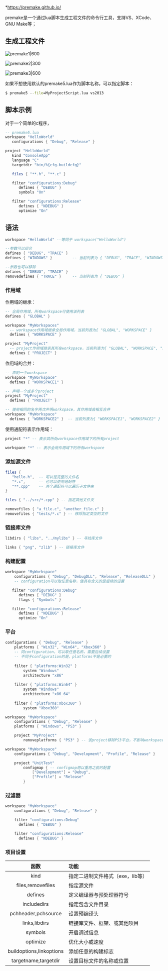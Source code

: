 *https://premake.github.io/

premake是一个通过lua脚本生成工程文件的命令行工具，支持VS、XCode、GNU Make等；

## 生成工程文件

![premake1|600](https://pic-1315225359.cos.ap-shanghai.myqcloud.com/20221210194412.png)

![premake2|300](https://pic-1315225359.cos.ap-shanghai.myqcloud.com/20221210194527.png)

![premake3|600](https://pic-1315225359.cos.ap-shanghai.myqcloud.com/20221210195038.png)

如果不想使用默认的premake5.lua作为脚本名称，可以指定脚本：
```cmd
$ premake5 --file=MyProjectScript.lua vs2013
```



## 脚本示例

对于一个简单的c程序，
```lua
-- premake5.lua
workspace "HelloWorld"
   configurations { "Debug", "Release" }

project "HelloWorld"
   kind "ConsoleApp"
   language "C"
   targetdir "bin/%{cfg.buildcfg}"

   files { "**.h", "**.c" }

   filter "configurations:Debug"
      defines { "DEBUG" }
      symbols "On"

   filter "configurations:Release"
      defines { "NDEBUG" }
      optimize "On"
```

## 语法

```lua
workspace "HelloWorld" --等同于 workspace("HelloWorld")

--参数可以组合
defines { "DEBUG", "TRACE" }
defines { "WINDOWS" }         -- 当前列表为 { "DEBUG", "TRACE", "WINDOWS" }

--参数也可以移除
defines { "DEBUG", "TRACE" }
removedefines { "TRACE" }     -- 当前列表为 { "DEBUG" }
```

### 作用域

作用域的继承：
```lua
-- 全局作用域，所有workspace可使用该列表
defines { "GLOBAL" }

workspace "MyWorkspaces"
  -- workspace作用域继承全局作用域，当前列表为{ "GLOBAL", "WORKSPACE" }
  defines { "WORKSPACE" }

project "MyProject"
  -- project作用域继承其所在workspace，当前列表为{ "GLOBAL", "WORKSPACE", "PROJECT" }
  defines { "PROJECT" }
```

作用域的合并：
```lua
-- 声明一个workspace
workspace "MyWorkspace"
  defines { "WORKSPACE1" }

-- 声明一个或多个project
project "MyProject"
  defines { "PROJECT" }

-- 使用相同的名字再次声明workspace，其作用域会相互合并
workspace "MyWorkspace"
  defines { "WORKSPACE2" }  -- 当前列表为{ "WORKSPACE1", "WORKSPACE2" }
```

使用通配符表示作用域：
```lua
project "*" -- 表示其所处workspace作用域下的所有project

workspace "*" -- 表示全局作用域下的所有workspace
```

### 添加源文件

```lua
files {
   "hello.h",  -- 可以是完整的文件名
   "*.c",      -- 也可以使用通配符
   "**.cpp"    -- 两个通配符可以遍历子文件夹
}

files { "../src/*.cpp" } -- 指定其他文件夹

removefiles { "a_file.c", "another_file.c" }
removefiles { "tests/*.c" } -- 移除指定类型的文件
```

### 链接库文件

```lua
libdirs { "libs", "../mylibs" } -- 寻找库文件

links { "png", "zlib" } -- 链接库文件
```

### 构建配置

```lua
workspace "MyWorkspace"
    configurations { "Debug", "DebugDLL", "Release", "ReleaseDLL" }
    -- configuration可以取任意名称，使其有含义的是后续的设置

   filter "configurations:Debug"
      defines { "DEBUG" }
      flags { "Symbols" }

   filter "configurations:Release"
      defines { "NDEBUG" }
      optimize "On"
```

### 平台

```lua
configurations { "Debug", "Release" }
	platforms { "Win32", "Win64", "Xbox360" } 
	-- 同configuration，可以取任意名称，需要后续设置
	-- 不同于configuration的是，platforms不是必要的
	
	filter { "platforms:Win32" }
	    system "Windows"
	    architecture "x86"
	
	filter { "platforms:Win64" }
	    system "Windows"
	    architecture "x86_64"
	
	filter { "platforms:Xbox360" }
	    system "Xbox360"
```

```lua
workspace "MyWorkspace"
    configurations { "Debug", "Release" }
    platforms { "Windows", "PS3" }

	project "MyProject"
	    removeplatforms { "PS3" } -- 该project移除PS3平台，不影响workspace
```

```lua
workspace "MyWorkspace"
    configurations { "Debug", "Development", "Profile", "Release" }

	project "UnitTest"
	    configmap { -- configmap用以重用之前的配置
	        ["Development"] = "Debug",
	        ["Profile"] = "Release"
	    }
```

### 过滤器

```lua
workspace "MyWorkspace"
    configurations { "Debug", "Release" }

    filter "configurations:Debug"
      defines { "DEBUG" }

    filter "configurations:Release"
      defines { "NDEBUG" }
```

### 项目设置

|函数|功能|
|:-:|:-|
|kind|指定二进制文件格式（exe，lib等）|
|files,removefiles|指定源文件|
|defines|定义编译器与预处理器符号|
|includedirs|指定包含文件目录|
|pchheader,pchsource|设置预编译头|
|links,libdirs|链接库文件、框架、或其他项目|
|symbols|开启调试信息|
|optimize|优化大小或速度|
|buildoptions,linkoptions|添加任意的构建标志|
|targetname,targetdir|设置目标文件的名称或位置|

